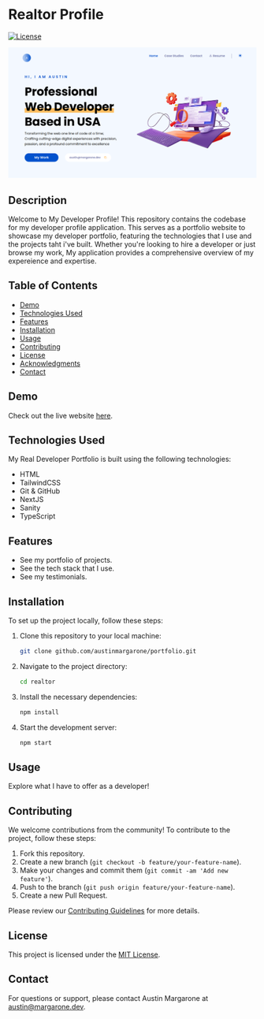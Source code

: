 # Realtor Profile

[![License](https://img.shields.io/badge/license-MIT-blue.svg)](LICENSE)

![Preview Image](preview.png)


## Description

Welcome to My Developer Profile! This repository contains the codebase for my developer profile application. This serves as a portfolio website to showcase my developer portfolio, featuring the technologies that I use and the projects taht i've built. Whether you're looking to hire a developer or just browse my work, My application provides a comprehensive overview of my expereience and expertise.

## Table of Contents

- [Demo](#demo)
- [Technologies Used](#technologies-used)
- [Features](#features)
- [Installation](#installation)
- [Usage](#usage)
- [Contributing](#contributing)
- [License](#license)
- [Acknowledgments](#acknowledgments)
- [Contact](#contact)

## Demo

Check out the live website [here](https://austinmargarone.com/).

## Technologies Used

My Real Developer Portfolio is built using the following technologies:

- HTML
- TailwindCSS
- Git & GitHub
- NextJS
- Sanity
- TypeScript

## Features

- See my portfolio of projects.
- See the tech stack that I use.
- See my testimonials.

## Installation

To set up the project locally, follow these steps:

1. Clone this repository to your local machine:

   ```bash
   git clone github.com/austinmargarone/portfolio.git
   ```
2. Navigate to the project directory:

   ```bash
   cd realtor
   ```

3. Install the necessary dependencies:

   ```bash
   npm install
   ```

4. Start the development server:

   ```bash
   npm start
   ```

## Usage

Explore what I have to offer as a developer!

## Contributing

We welcome contributions from the community! To contribute to the project, follow these steps:

1. Fork this repository.
2. Create a new branch (`git checkout -b feature/your-feature-name`).
3. Make your changes and commit them (`git commit -am 'Add new feature'`).
4. Push to the branch (`git push origin feature/your-feature-name`).
5. Create a new Pull Request.

Please review our [Contributing Guidelines](CONTRIBUTING.md) for more details.

## License

This project is licensed under the [MIT License](LICENSE).


## Contact

For questions or support, please contact Austin Margarone at austin@margarone.dev.
